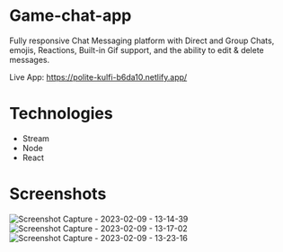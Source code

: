 # Game-chat-app

Fully responsive Chat Messaging platform with Direct and Group Chats, emojis, Reactions, Built-in Gif support, and the ability to edit & delete messages.

Live App: https://polite-kulfi-b6da10.netlify.app/

# Technologies
* Stream
* Node
* React

# Screenshots

![Screenshot Capture - 2023-02-09 - 13-14-39](https://user-images.githubusercontent.com/31875604/217751553-b736aa38-a35e-4563-8086-384a5b80b8dc.png)
![Screenshot Capture - 2023-02-09 - 13-17-02](https://user-images.githubusercontent.com/31875604/217751403-1868624f-af4f-49bf-8389-81642f770b1f.png)
![Screenshot Capture - 2023-02-09 - 13-23-16](https://user-images.githubusercontent.com/31875604/217751420-1bee163b-4318-4cae-ac87-5b55376dceee.png)
